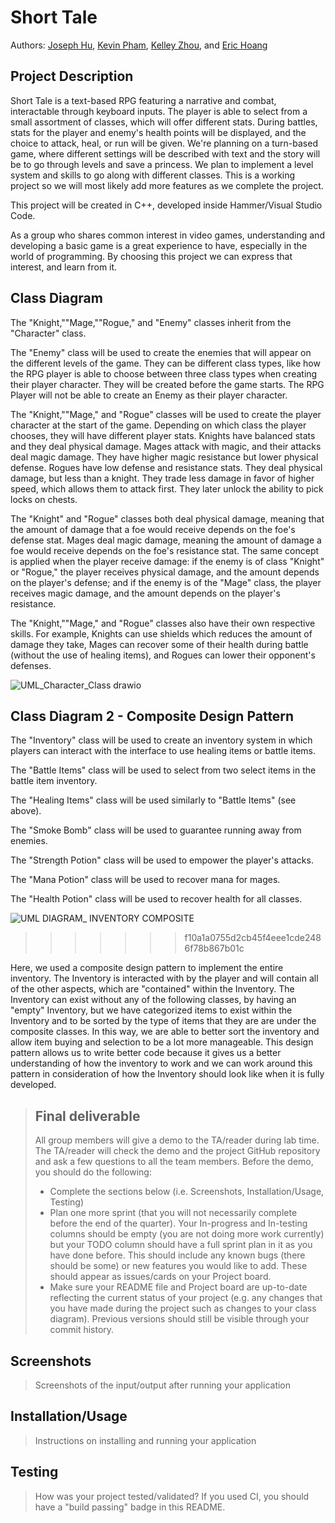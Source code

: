 # Short Tale
 
Authors: [Joseph Hu](https://github.com/DooDooBard), [Kevin Pham](https://github.com/Kuvinn), [Kelley Zhou](https://github.com/kzhou034), and [Eric Hoang](https://github.com/Exeno2395)

## Project Description
Short Tale is a text-based RPG featuring a narrative and combat, interactable through keyboard inputs. The player is able to select from a small assortment of classes, which will offer different stats. During battles, stats for the player and enemy's health points will be displayed, and the choice to attack, heal, or run will be given. We're planning on a turn-based game, where different settings will be described with text and the story will be to go through levels and save a princess. We plan to implement a level system and skills to go along with different classes. This is a working project so we will most likely add more features as we complete the project.
 
This project will be created in C++, developed inside Hammer/Visual Studio Code.
 
As a group who shares common interest in video games, understanding and developing a basic game is a great experience to have, especially in the world of programming. By choosing this project we can express that interest, and learn from it.

## Class Diagram
The "Knight,""Mage,""Rogue," and "Enemy" classes inherit from the "Character" class. 

The "Enemy" class will be used to create the enemies that will appear on the different levels of the game. They can be different class types, like how the RPG player is able to choose between three class types when creating their player character. They will be created before the game starts. The RPG Player will not be able to create an Enemy as their player character. 

The "Knight,""Mage," and "Rogue" classes will be used to create the player character at the start of the game. Depending on which class the player chooses, they will have different player stats. Knights have balanced stats and they deal physical damage. Mages attack with magic, and their attacks deal magic damage. They have higher magic resistance but lower physical defense. Rogues have low defense and resistance stats. They deal physical damage, but less than a knight. They trade less damage in favor of higher speed, which allows them to attack first. They later unlock the ability to pick locks on chests. 

The "Knight" and "Rogue" classes both deal physical damage, meaning that the amount of damage that a foe would receive depends on the foe's defense stat. Mages deal magic damage, meaning the amount of damage a foe would receive depends on the foe's resistance stat. The same concept is applied when the player receive damage: if the enemy is of class "Knight" or "Rogue," the player receives physical damage, and the amount depends on the player's defense; and if the enemy is of the "Mage" class, the player receives magic damage, and the amount depends on the player's resistance. 

The "Knight,""Mage," and "Rogue" classes also have their own respective skills. For example, Knights can use shields which reduces the amount of damage they take, Mages can recover some of their health during battle (without the use of healing items), and Rogues can lower their opponent's defenses.

![UML_Character_Class drawio](https://user-images.githubusercontent.com/77300057/171787730-ca8b2680-127e-4963-9c0b-c64706faa1fd.png)
 
 ## Class Diagram 2 - Composite Design Pattern

The "Inventory" class will be used to create an inventory system in which players can interact with the interface to use healing items or battle items.

The "Battle Items" class will be used to select from two select items in the battle item inventory.

The "Healing Items" class will be used similarly to "Battle Items" (see above).

The "Smoke Bomb" class will be used to guarantee running away from enemies.

The "Strength Potion" class will be used to empower the player's attacks.

The "Mana Potion" class will be used to recover mana for mages.

The "Health Potion" class will be used to recover health for all classes.

![UML DIAGRAM_ INVENTORY COMPOSITE](https://user-images.githubusercontent.com/101243368/171780075-7f11245f-b7fb-40fc-bfb1-63f878096317.png)
>>>>>>> f10a1a0755d2cb45f4eee1cde2486f78b867b01c

Here, we used a composite design pattern to implement the entire inventory. The Inventory is interacted with by the player and will contain all of the other aspects, which are "contained" within the Inventory. The Inventory can exist without any of the following classes, by having an "empty" Inventory, but we have categorized items to exist within the Inventory and to be sorted by the type of items that they are are under the composite classes. In this way, we are able to better sort the inventory and allow item buying and selection to be a lot more manageable. This design pattern allows us to write better code because it gives us a better understanding of how the inventory to work and we can work around this pattern in consideration of how the Inventory should look like when it is fully developed.
 
 > ## Final deliverable
 > All group members will give a demo to the TA/reader during lab time. The TA/reader will check the demo and the project GitHub repository and ask a few questions to all the team members. 
 > Before the demo, you should do the following:
 > * Complete the sections below (i.e. Screenshots, Installation/Usage, Testing)
 > * Plan one more sprint (that you will not necessarily complete before the end of the quarter). Your In-progress and In-testing columns should be empty (you are not doing more work currently) but your TODO column should have a full sprint plan in it as you have done before. This should include any known bugs (there should be some) or new features you would like to add. These should appear as issues/cards on your Project board.
 > * Make sure your README file and Project board are up-to-date reflecting the current status of your project (e.g. any changes that you have made during the project such as changes to your class diagram). Previous versions should still be visible through your commit history. 
 
 ## Screenshots
 > Screenshots of the input/output after running your application
 ## Installation/Usage
 > Instructions on installing and running your application
 ## Testing
 > How was your project tested/validated? If you used CI, you should have a "build passing" badge in this README.
 
